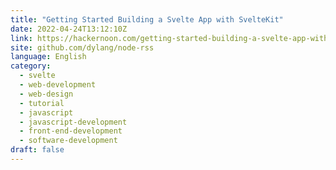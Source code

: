 ```yaml
---
title: "Getting Started Building a Svelte App with SvelteKit"
date: 2022-04-24T13:12:10Z
link: https://hackernoon.com/getting-started-building-a-svelte-app-with-sveltekit?source=rss&utm_medium=RSS&utm_source=news.12bit.vn
site: github.com/dylang/node-rss
language: English
category:
  - svelte
  - web-development
  - web-design
  - tutorial
  - javascript
  - javascript-development
  - front-end-development
  - software-development
draft: false
---
```

